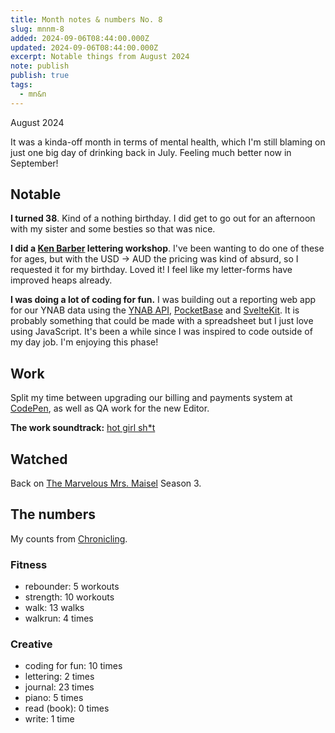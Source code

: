 ```yaml
---
title: Month notes & numbers No. 8
slug: mnnm-8
added: 2024-09-06T08:44:00.000Z
updated: 2024-09-06T08:44:00.000Z
excerpt: Notable things from August 2024
note: publish
publish: true
tags:
  - mn&n
---
```


<p class="date">August 2024</p>

It was a kinda-off month in terms of mental health, which I'm still blaming on just one big day of drinking back in July. Feeling much better now in September!

<h2 class="highlighter pink">Notable</h2>

**I turned 38**. Kind of a nothing birthday. I did get to go out for an afternoon with my sister and some besties so that was nice.

**I did a [Ken Barber](https://typeandlettering.com/) lettering workshop**. I've been wanting to do one of these for ages, but with the USD -> AUD the pricing was kind of absurd, so I requested it for my birthday. Loved it! I feel like my letter-forms have improved heaps already.

**I was doing a lot of coding for fun.** I was building out a reporting web app for our YNAB data using the [YNAB API](https://api.ynab.com/), [PocketBase](https://pocketbase.io/) and [SvelteKit](https://kit.svelte.dev/). It is probably something that could be made with a spreadsheet but I just love using JavaScript. It's been a while since I was inspired to code outside of my day job. I'm enjoying this phase!

<h2 class="highlighter yellow">Work</h2>

Split my time between upgrading our billing and payments system at [CodePen](https://codepen.io), as well as QA work for the new Editor.

**The work soundtrack:** [hot girl sh\*t](https://open.spotify.com/playlist/37i9dQZF1DWSnLm8DcIg6D?si=e2ec2a06dcff45b0)

<h2 class="highlighter blue">Watched</h2>

Back on [The Marvelous Mrs. Maisel](https://www.imdb.com/title/tt5788792/) Season 3.

<h2 class="highlighter orange">The numbers</h2>

My counts from [Chronicling](/chronicling/).

<h3>Fitness</h3>
<ul>
  <li class="rebounder">rebounder: 5 workouts</li>
  <li class="strength">strength: 10 workouts</li>
  <li class="walk">walk: 13 walks</li>
  <li class="run">walkrun: 4 times</li>
</ul>

<h3>Creative</h3>
<ul>
<li class="coding">coding for fun: 10 times</li>
<li class="lettering">lettering: 2 times</li>
<li class="journal">journal: 23 times</li>
<li class="piano">piano: 5 times</li>
<li class="read">read (book): 0 times</li>
<li class="write">write: 1 time</li>
</ul>
